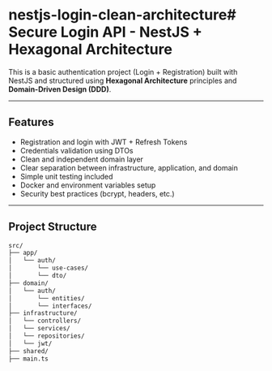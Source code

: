 # nestjs-login-clean-architecture# Secure Login API - NestJS + Hexagonal Architecture 

This is a basic authentication project (Login + Registration) built with NestJS and structured using **Hexagonal Architecture** principles and **Domain-Driven Design (DDD)**.

---

## Features

- Registration and login with JWT + Refresh Tokens  
- Credentials validation using DTOs  
- Clean and independent domain layer  
- Clear separation between infrastructure, application, and domain  
- Simple unit testing included  
- Docker and environment variables setup  
- Security best practices (bcrypt, headers, etc.)

---

## Project Structure

```bash
src/
├── app/                   
│   └── auth/
│       └── use-cases/
│       └── dto/
├── domain/                 
│   └── auth/
│       └── entities/
│       └── interfaces/     
├── infrastructure/         
│   └── controllers/
│   └── services/
│   └── repositories/
│   └── jwt/
├── shared/                 
├── main.ts                
